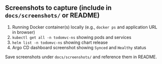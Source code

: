 ## Screenshots to capture (include in `docs/screenshots/` or README)

1. Running Docker container(s) locally (e.g., `docker ps` and application URL in browser)
2. `kubectl get all -n todomvc-ns` showing pods and services
3. `helm list -n todomvc-ns` showing chart release
4. Argo CD dashboard screenshot showing `Synced` and `Healthy` status

Save screenshots under `docs/screenshots/` and reference them in README.
